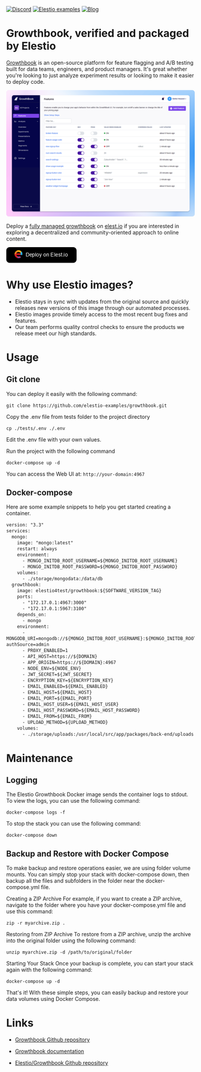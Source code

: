 [![Discord](https://img.shields.io/static/v1.svg?logo=discord&color=f78A38&labelColor=083468&logoColor=ffffff&style=for-the-badge&label=Discord&message=community)](https://discord.gg/4T4JGaMYrD "Get instant assistance and engage in live discussions with both the community and team through our chat feature.")
[![Elestio examples](https://img.shields.io/static/v1.svg?logo=github&color=f78A38&labelColor=083468&logoColor=ffffff&style=for-the-badge&label=github&message=open%20source)](https://github.com/elestio-examples "Access the source code for all our repositories by viewing them.")
[![Blog](https://img.shields.io/static/v1.svg?color=f78A38&labelColor=083468&logoColor=ffffff&style=for-the-badge&label=elest.io&message=Blog)](https://blog.elest.io "Latest news about elestio, open source software, and DevOps techniques.")

# Growthbook, verified and packaged by Elestio

[Growthbook](https://github.com/growthbook/growthbook) is an open-source platform for feature flagging and A/B testing built for data teams, engineers, and product managers. It's great whether you're looking to just analyze experiment results or looking to make it easier to deploy code.

<img src="https://github.com/elestio-examples/growthbook/raw/main/growthbook.png" alt="Growthbook" width="800">

Deploy a <a target="_blank" href="https://elest.io/open-source/growthbook">fully managed growthbook</a> on <a target="_blank" href="https://elest.io/">elest.io</a> if you are interested in exploring a decentralized and community-oriented approach to online content.

[![deploy](https://github.com/elestio-examples/growthbook/raw/main/deploy-on-elestio.png)](https://dash.elest.io/deploy?source=cicd&social=dockerCompose&url=https://github.com/elestio-examples/growthbook)

# Why use Elestio images?

- Elestio stays in sync with updates from the original source and quickly releases new versions of this image through our automated processes.
- Elestio images provide timely access to the most recent bug fixes and features.
- Our team performs quality control checks to ensure the products we release meet our high standards.

# Usage

## Git clone

You can deploy it easily with the following command:

    git clone https://github.com/elestio-examples/growthbook.git

Copy the .env file from tests folder to the project directory

    cp ./tests/.env ./.env

Edit the .env file with your own values.

Run the project with the following command

    docker-compose up -d

You can access the Web UI at: `http://your-domain:4967`

## Docker-compose

Here are some example snippets to help you get started creating a container.

    version: "3.3"
    services:
      mongo:
        image: "mongo:latest"
        restart: always
        environment:
          - MONGO_INITDB_ROOT_USERNAME=${MONGO_INITDB_ROOT_USERNAME}
          - MONGO_INITDB_ROOT_PASSWORD=${MONGO_INITDB_ROOT_PASSWORD}
        volumes:
          - ./storage/mongodata:/data/db
      growthbook:
        image: elestio4test/growthbook:${SOFTWARE_VERSION_TAG}
        ports:
          - "172.17.0.1:4967:3000"
          - "172.17.0.1:5967:3100"
        depends_on:
          - mongo
        environment:
          - MONGODB_URI=mongodb://${MONGO_INITDB_ROOT_USERNAME}:${MONGO_INITDB_ROOT_PASSWORD}@mongo:27017/growthbook?authSource=admin
          - PROXY_ENABLED=1
          - API_HOST=https://${DOMAIN}
          - APP_ORIGIN=https://${DOMAIN}:4967
          - NODE_ENV=${NODE_ENV}
          - JWT_SECRET=${JWT_SECRET}
          - ENCRYPTION_KEY=${ENCRYPTION_KEY}
          - EMAIL_ENABLED=${EMAIL_ENABLED}
          - EMAIL_HOST=${EMAIL_HOST}
          - EMAIL_PORT=${EMAIL_PORT}
          - EMAIL_HOST_USER=${EMAIL_HOST_USER}
          - EMAIL_HOST_PASSWORD=${EMAIL_HOST_PASSWORD}
          - EMAIL_FROM=${EMAIL_FROM}
          - UPLOAD_METHOD=${UPLOAD_METHOD}
        volumes:
          - ./storage/uploads:/usr/local/src/app/packages/back-end/uploads


# Maintenance

## Logging

The Elestio Growthbook Docker image sends the container logs to stdout. To view the logs, you can use the following command:

    docker-compose logs -f

To stop the stack you can use the following command:

    docker-compose down

## Backup and Restore with Docker Compose

To make backup and restore operations easier, we are using folder volume mounts. You can simply stop your stack with docker-compose down, then backup all the files and subfolders in the folder near the docker-compose.yml file.

Creating a ZIP Archive
For example, if you want to create a ZIP archive, navigate to the folder where you have your docker-compose.yml file and use this command:

    zip -r myarchive.zip .

Restoring from ZIP Archive
To restore from a ZIP archive, unzip the archive into the original folder using the following command:

    unzip myarchive.zip -d /path/to/original/folder

Starting Your Stack
Once your backup is complete, you can start your stack again with the following command:

    docker-compose up -d

That's it! With these simple steps, you can easily backup and restore your data volumes using Docker Compose.

# Links

- <a target="_blank" href="https://github.com/growthbook/growthbook">Growthbook Github repository</a>

- <a target="_blank" href="https://docs.growthbook.io/">Growthbook documentation</a>

- <a target="_blank" href="https://github.com/elestio-examples/growthbook">Elestio/Growthbook Github repository</a>
